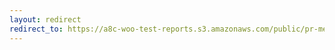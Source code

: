 ```yaml
---
layout: redirect
redirect_to: https://a8c-woo-test-reports.s3.amazonaws.com/public/pr-merge/44380/api/index.html
---
```

